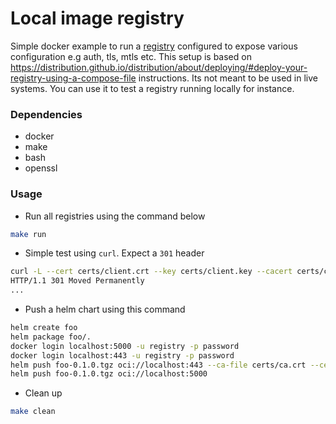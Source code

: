 # Local image registry
Simple docker example to run a [registry](https://distribution.github.io/distribution/) configured to expose various configuration e.g auth, tls, mtls etc. This setup is based on https://distribution.github.io/distribution/about/deploying/#deploy-your-registry-using-a-compose-file instructions. Its not meant to be used in live systems. You can use it to test a registry running locally for instance.

### Dependencies
- docker
- make
- bash
- openssl

### Usage
- Run all registries using the command below
```sh
make run
```

- Simple test using `curl`. Expect a `301` header
```sh
curl -L --cert certs/client.crt --key certs/client.key --cacert certs/ca.crt https://localhost/v2 -I
HTTP/1.1 301 Moved Permanently
...
```

- Push a helm chart using this command
```sh
helm create foo
helm package foo/.
docker login localhost:5000 -u registry -p password
docker login localhost:443 -u registry -p password
helm push foo-0.1.0.tgz oci://localhost:443 --ca-file certs/ca.crt --cert-file certs/client.crt --key-file certs/client.key
helm push foo-0.1.0.tgz oci://localhost:5000
```

- Clean up
```sh
make clean
```

